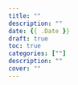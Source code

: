 ```yaml
---
title: ""
description: ""
date: {{ .Date }}
draft: true
toc: true
categories: [""]
description: ""
cover: ""
---
```

